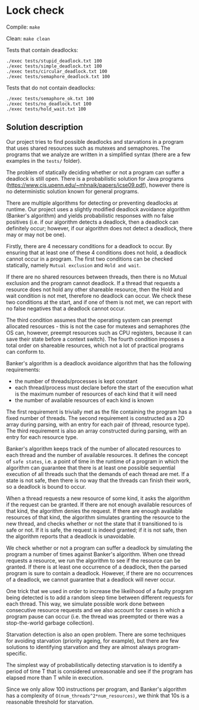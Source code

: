 # Lock check

Compile: ```make```

Clean: ```make clean```

Tests that contain deadlocks:
```
./exec tests/stupid_deadlock.txt 100
./exec tests/simple_deadlock.txt 100
./exec tests/circular_deadlock.txt 100
./exec tests/semaphore_deadlock.txt 100
```

Tests that do not contain deadlocks:
```
./exec tests/semaphore_ok.txt 100
./exec tests/no_deadlock.txt 100
./exec tests/hold_wait.txt 100
```

## Solution description

Our project tries to find possible deadlocks and starvations in a program that uses shared resources such as mutexes and semaphores. The programs that we analyze are written in a simplified syntax (there are a few examples in the ```tests/``` folder).

The problem of statically deciding whether or not a program can suffer a deadlock is still open. There is a probabilistic solution for Java programs (https://www.cis.upenn.edu/~mhnaik/papers/icse09.pdf), however there is no deterministic solution known for general programs.

There are multiple algorithms for detecting or preventing deadlocks at runtime. Our project uses a slightly modified deadlock avoidance algorithm (Banker's algorithm) and yields probabilistic responses with no false positives (i.e. if our algorithm detects a deadlock, then a deadlock can definitely occur; however, if our algorithm does not detect a deadlock, there may or may not be one).

Firstly, there are 4 necessary conditions for a deadlock to occur. By ensuring that at least one of these 4 conditions does not hold, a deadlock cannot occur in a program.
The first two conditions can be checked statically, namely ```Mutual exclusion``` and ```Hold and wait```. 

If there are no shared resources between threads, then there is no Mutual exclusion and the program cannot deadlock. If a thread that requests a resource does not hold any other shareable resource, then the Hold and wait condition is not met, therefore no deadlock can occur.
We check these two conditions at the start, and if one of them is not met, we can report with no false negatives that a deadlock cannot occur.

The third condition assumes that the operating system can preempt allocated resources - this is not the case for mutexes and semaphores (the OS can, however, preempt resources such as CPU registers, because it can save their state before a context switch). The fourth condition imposes a total order on shareable resources, which not a lot of practical programs can conform to.

Banker's algorithm is a deadlock avoidance algorithm that has the following requirements: 
* the number of threads/processes is kept constant
* each thread/process must declare before the start of the execution what is the maximum number of resources of each kind that it will need
* the number of available resources of each kind is known

The first requirement is trivially met as the file containing the program has a fixed number of threads.
The second requirement is constructed as a 2D array during parsing, with an entry for each pair of (thread, resource type).
The third requirement is also an array constructed during parsing, with an entry for each resource type.

Banker's algorithm keeps track of the number of allocated resources to each thread and the number of available resources. It defines the concept of ```safe states```, i.e. a point of time in the runtime of a program in which the algorithm can guarantee that there is at least one possible sequential execution of all threads such that the demands of each thread are met. If a state is not safe, then there is no way that the threads can finish their work, so a deadlock is bound to occur.

When a thread requests a new resource of some kind, it asks the algorithm if the request can be granted.
If there are not enough available resources of that kind, the algorithm denies the request.
If there are enough available resources of that kind, the algorithm simulates granting the resource to the new thread, and checks whether or not the state that it transitioned to is safe or not. If it is safe, the request is indeed granted; if it is not safe, then the algorithm reports that a deadlock is unavoidable.

We check whether or not a program can suffer a deadlock by simulating the program a number of times against Banker's algorithm. When one thread requests a resource, we run the algorithm to see if the resource can be granted. If there is at least one occurrence of a deadlock, then the parsed program is sure to contain a deadlock. However, if there are no occurrences of a deadlock, we cannot guarantee that a deadlock will never occur.

One trick that we used in order to increase the likelihood of a faulty program being detected is to add a random sleep time between different requests for each thread. This way, we simulate possible work done between consecutive resource requests and we also account for cases in which a program pause can occur (i.e. the thread was preempted or there was a stop-the-world garbage collection).

Starvation detection is also an open problem. There are some techniques for avoiding starvation (priority ageing, for example), but there are few solutions to identifying starvation and they are almost always program-specific.

The simplest way of probabilistically detecting starvation is to identify a period of time T that is considered unreasonable and see if the program has elapsed more than T while in execution.

Since we only allow 100 instructions per program, and Banker's algorithm has a complexity of ```O(num_threads^2*num_resources)```, we think that 10s is a reasonable threshold for starvation.
